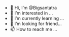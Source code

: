 - 👋 Hi, I’m @Bigsantatra
- 👀 I’m interested in ...
- 🌱 I’m currently learning ...
- 💞️ I’m looking for friend...
- 📫 How to reach me ...

<!---
Bigsantatra/Bigsantatra is a ✨ special ✨ repository because its `README.md` (this file) appears on your GitHub profile.
You can click the Preview link to take a look at your changes.
--->

